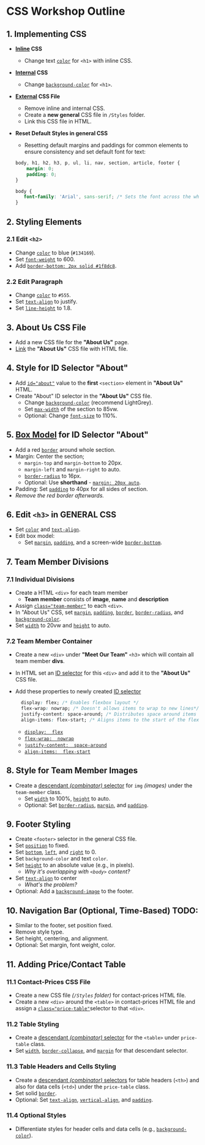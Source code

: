 
# CSS Workshop Outline

## 1. Implementing CSS
- **[Inline](https://www.w3schools.com/css/css_howto.asp) CSS**
  - Change text [`color`](https://developer.mozilla.org/en-US/docs/Web/CSS/color) for `<h1>` with inline CSS.

- **[Internal](https://www.w3schools.com/css/css_howto.asp) CSS**
  - Change [`background-color`](https://developer.mozilla.org/en-US/docs/Web/CSS/background-color) for `<h1>`.
- **[External](https://developer.mozilla.org/en-US/docs/Web/HTML/Element/link) CSS File**
  - Remove inline and internal CSS.
  - Create a **new general** CSS file in `/Styles` folder.
  - Link this CSS file in HTML.
 - **Reset Default Styles in general CSS**
   - Resetting default margins and paddings for common elements to ensure consistency and set default font for text:
    ```css
    body, h1, h2, h3, p, ul, li, nav, section, article, footer {
        margin: 0;
        padding: 0;
    }

    body {
       font-family: 'Arial', sans-serif; /* Sets the font across the whole page */
    }
    ```

## 2. Styling Elements
### 2.1 Edit `<h2>`
- Change [`color`](https://developer.mozilla.org/en-US/docs/Web/CSS/color) to blue (`#134169`).
- Set [`font-weight`](https://developer.mozilla.org/en-US/docs/Web/CSS/font-weight) to 600.
- Add [`border-bottom: 2px solid #1f8dc8`](https://developer.mozilla.org/en-US/docs/Web/CSS/border-bottom).

### 2.2 Edit Paragraph
- Change [`color`](https://developer.mozilla.org/en-US/docs/Web/CSS/color) to `#555`.
- Set [`text-align`](https://developer.mozilla.org/en-US/docs/Web/CSS/text-align) to justify.
- Set [`line-height`](https://developer.mozilla.org/en-US/docs/Web/CSS/line-height) to 1.8.

## 3. About Us CSS File
- Add a new CSS file for the **"About Us"** page.
- [Link](https://developer.mozilla.org/en-US/docs/Web/HTML/Element/link) the **"About Us"** CSS file with HTML file.

## 4. Style for ID Selector "About"
- Add [`id="about"`](https://developer.mozilla.org/en-US/docs/Web/CSS/ID_selectors#examples) value to the **first** `<section>` element in **"About Us"** HTML.
- Create "About" ID selector in the **"About Us"** CSS file.
  - Change [`background-color`](https://developer.mozilla.org/en-US/docs/Web/CSS/background-color) (recommend LightGrey).
  - Set [`max-width`](https://developer.mozilla.org/en-US/docs/Web/CSS/max-width) of the section to 85vw.
  - Optional: Change [`font-size`](https://developer.mozilla.org/en-US/docs/Web/CSS/font-size) to 110%.

## 5. [Box Model](https://developer.mozilla.org/en-US/docs/Learn/CSS/Building_blocks/The_box_model#what_is_the_css_box_model) for ID Selector "About"
- Add a red [`border`](https://developer.mozilla.org/en-US/docs/Web/CSS/border) around whole section.
- Margin: Center the section; 
  - `margin-top` and `margin-bottom` to 20px.
  -  `margin-left` and `margin-right` to auto.
  -  [`border-radius`](https://developer.mozilla.org/en-US/docs/Web/CSS/border-radius) to 16px.
  - Optional: Use **shorthand** - [`margin: 20px auto`](https://developer.mozilla.org/en-US/docs/Web/CSS/margin).
- Padding: Set [`padding`](https://developer.mozilla.org/en-US/docs/Web/CSS/padding) to 40px for all sides of section.
- *Remove the red border afterwards.*

## 6. Edit `<h3>` in GENERAL CSS
- Set [`color`](https://developer.mozilla.org/en-US/docs/Web/CSS/color) and [`text-align`](https://developer.mozilla.org/en-US/docs/Web/CSS/text-align).
- Edit box model: 
  - Set [`margin`](https://developer.mozilla.org/en-US/docs/Web/CSS/margin), [`padding`](https://developer.mozilla.org/en-US/docs/Web/CSS/padding), and a screen-wide [`border-bottom`](https://developer.mozilla.org/en-US/docs/Web/CSS/border-bottom).

## 7. Team Member Divisions
### 7.1 Individual Divisions
- Create a HTML `<div>` for each team member 
  - **Team member** consists of **image**, **name** and **description**
- Assign [`class="team-member"`](https://developer.mozilla.org/en-US/docs/Web/CSS/Class_selectors) to each `<div>`.
- In "About Us" CSS, set [`margin`](https://developer.mozilla.org/en-US/docs/Web/CSS/margin), [`padding`](https://developer.mozilla.org/en-US/docs/Web/CSS/padding), [`border`](https://developer.mozilla.org/en-US/docs/Web/CSS/border), [`border-radius`](https://developer.mozilla.org/en-US/docs/Web/CSS/border-radius), and [`background-color`](https://developer.mozilla.org/en-US/docs/Web/CSS/background-color).
- Set [`width`](https://developer.mozilla.org/en-US/docs/Web/CSS/width) to 20vw and [`height`](https://developer.mozilla.org/en-US/docs/Web/CSS/height) to auto.

### 7.2 Team Member Container
- Create a new `<div>` under **"Meet Our Team"** `<h3>` which will contain all team member **divs**.
- In HTML set an [ID selector](https://developer.mozilla.org/en-US/docs/Web/CSS/ID_selectors) for this `<div>`  and add it to the **"About Us"** CSS file.
- Add these properties to newly created [ID selector](https://developer.mozilla.org/en-US/docs/Web/CSS/ID_selectors)
  ```css
    display: flex; /* Enables flexbox layout */
    flex-wrap: nowrap; /* Doesn't allows items to wrap to new lines*/
    justify-content: space-around; /* Distributes space around items */
    align-items: flex-start; /* Aligns items to the start of the flex container */
   ```

  - [``display:  flex``](https://developer.mozilla.org/en-US/docs/Web/CSS/display) 
  - [``flex-wrap:  nowrap``](https://developer.mozilla.org/en-US/docs/Web/CSS/flex-wrap)
  - [``justify-content:  space-around``](https://developer.mozilla.org/en-US/docs/Web/CSS/justify-content)
  - [``align-items:  flex-start``](https://developer.mozilla.org/en-US/docs/Web/CSS/align-items)

## 8. Style for Team Member Images
- Create a [descendant *(combinator)* selector](https://developer.mozilla.org/en-US/docs/Web/CSS/Descendant_combinator) for `img` *(images)* under the `team-member` class.
  - Set [`width`](https://developer.mozilla.org/en-US/docs/Web/CSS/width) to 100%, [`height`](https://developer.mozilla.org/en-US/docs/Web/CSS/height) to auto.
  - Optional: Set [`border-radius`](https://developer.mozilla.org/en-US/docs/Web/CSS/border-radius), [`margin`](https://developer.mozilla.org/en-US/docs/Web/CSS/padding), and [`padding`](https://developer.mozilla.org/en-US/docs/Web/CSS/margin).

## 9. Footer Styling
- Create `<footer>` selector in the general CSS file.
- Set [`position`](https://developer.mozilla.org/en-US/docs/Web/CSS/position) to fixed.
- Set [`bottom`](https://developer.mozilla.org/en-US/docs/Web/CSS/bottom), [`left`](https://developer.mozilla.org/en-US/docs/Web/CSS/left), and [`right`](https://developer.mozilla.org/en-US/docs/Web/CSS/right) to 0.
- Set `background-color` and text `color`.
- Set [`height`](https://developer.mozilla.org/en-US/docs/Web/CSS/height) to an absolute value (e.g., in pixels).
  - *Why it's overlapping with `<body>` content?*
- Set [`text-align`](https://developer.mozilla.org/en-US/docs/Web/CSS/text-align) to center
  - *What's the problem?*  
- Optional: Add a [`background-image`](https://developer.mozilla.org/en-US/docs/Web/CSS/background-image) to the footer.

## 10. Navigation Bar (Optional, Time-Based) TODO:
- Similar to the footer, set position fixed.
- Remove style type.
- Set height, centering, and alignment.
- Optional: Set margin, font weight, color.

## 11. Adding Price/Contact Table
### 11.1 Contact-Prices CSS File
- Create a new CSS file *(`/Styles` folder)* for contact-prices HTML file.
- Create a new `<div>` around the `<table>` in contact-prices HTML file and assign a [`class="price-table"`](https://developer.mozilla.org/en-US/docs/Web/CSS/Class_selectors)selector to that `<div>`.

### 11.2 Table Styling
- Create a [descendant *(combinator)* selector](https://developer.mozilla.org/en-US/docs/Web/CSS/Descendant_combinator)  for the `<table>` under `price-table` class.
- Set [`width`](https://developer.mozilla.org/en-US/docs/Web/CSS/width), [`border-collapse`](https://developer.mozilla.org/en-US/docs/Web/CSS/border-collapse), and [`margin`](https://developer.mozilla.org/en-US/docs/Web/CSS/margin) for that descendant selector.

### 11.3 Table Headers and Cells Styling
-  Create a [descendant *(combinator)* selectors](https://developer.mozilla.org/en-US/docs/Web/CSS/Descendant_combinator)   for table headers (`<th>`) and also for data cells (`<td>`) under the `price-table` class.
- Set solid [`border`](https://developer.mozilla.org/en-US/docs/Web/CSS/border).
- Optional: Set [`text-align`](https://developer.mozilla.org/en-US/docs/Web/CSS/text-align), [`vertical-align`](https://developer.mozilla.org/en-US/docs/Web/CSS/vertical-align), and [`padding`](https://developer.mozilla.org/en-US/docs/Web/CSS/padding).

### 11.4 Optional Styles
- Differentiate styles for header cells and data cells (e.g., [`background-color`](https://developer.mozilla.org/en-US/docs/Web/CSS/background-color)).
